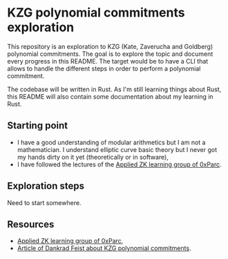 # KZG polynomial commitments exploration

This repository is an exploration to KZG (Kate, Zaverucha and Goldberg) polynomial commitments. The goal is to explore the topic and document every progress in this README. The target would be to have a CLI that allows to handle the different steps in order to perform a polynomial commitment.

The codebase will be written in Rust. As I'm still learning things about Rust, this README will also contain some documentation about my learning in Rust.

## Starting point

- I have a good understanding of modular arithmetics but I am not a mathematician. I understand elliptic curve basic theory but I never got my hands dirty on it yet (theoretically or in software),
- I have followed the lectures of the [Applied ZK learning group of 0xParc](https://learn.0xparc.org/materials/circom/learning-group-1/intro-zkp/).

## Exploration steps

Need to start somewhere.

## Resources

- [Applied ZK learning group of 0xParc](https://learn.0xparc.org/materials/circom/learning-group-1/intro-zkp/),
- [Article of Dankrad Feist about KZG polynomial commitments](https://dankradfeist.de/ethereum/2020/06/16/kate-polynomial-commitments.html).
